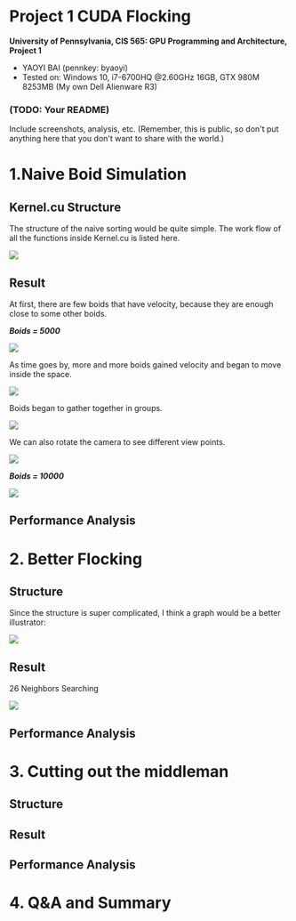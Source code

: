 Project 1 CUDA Flocking
====================

**University of Pennsylvania, CIS 565: GPU Programming and Architecture, Project 1**

* YAOYI BAI (pennkey: byaoyi)
* Tested on: Windows 10, i7-6700HQ  @2.60GHz 16GB, GTX 980M 8253MB (My own Dell Alienware R3)

### (TODO: Your README)

Include screenshots, analysis, etc. (Remember, this is public, so don't put
anything here that you don't want to share with the world.)


# 1.Naive Boid Simulation #
## Kernel.cu Structure

The structure of the naive sorting would be quite simple. The work flow of all the functions inside Kernel.cu is listed here. 

![](https://i.imgur.com/eEBgLtx.jpg)

## Result ##
At first, there are few boids that have velocity, because they are enough close to some other boids. 

***Boids = 5000***

![](https://i.imgur.com/aFRIjlS.jpg)

As time goes by, more and more boids gained velocity and began to move inside the space.

![](https://i.imgur.com/CiOQrMc.jpg)

Boids began to gather together in groups. 

![](https://i.imgur.com/DSgmihS.jpg)

We can also rotate the camera to see different view points.

![](https://i.imgur.com/IKFC3u9.jpg)

***Boids = 10000***

![](https://i.imgur.com/Djef0me.jpg)

## Performance Analysis ##

# 2. Better Flocking #

## Structure ##

Since the structure is super complicated, I think a graph would be a better illustrator:

![](https://i.imgur.com/yvtWad5.jpg)

## Result ##

26 Neighbors Searching 

![](https://i.imgur.com/x6EQG26.jpg)




## Performance Analysis ##

# 3. Cutting out the middleman #

## Structure ##

## Result ##



## Performance Analysis ##

# 4. Q&A and Summary #